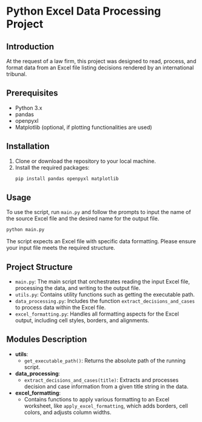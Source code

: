 
# Python Excel Data Processing Project

## Introduction
At the request of a law firm, this project was designed to read, process, and format data from an Excel file listing decisions rendered by an international tribunal.

## Prerequisites
- Python 3.x
- pandas
- openpyxl
- Matplotlib (optional, if plotting functionalities are used)

## Installation
1. Clone or download the repository to your local machine.
2. Install the required packages:
   ```bash
   pip install pandas openpyxl matplotlib
   ```

## Usage
To use the script, run `main.py` and follow the prompts to input the name of the source Excel file and the desired name for the output file.

```bash
python main.py
```

The script expects an Excel file with specific data formatting. Please ensure your input file meets the required structure.

## Project Structure
- `main.py`: The main script that orchestrates reading the input Excel file, processing the data, and writing to the output file.
- `utils.py`: Contains utility functions such as getting the executable path.
- `data_processing.py`: Includes the function `extract_decisions_and_cases` to process data within the Excel file.
- `excel_formatting.py`: Handles all formatting aspects for the Excel output, including cell styles, borders, and alignments.

## Modules Description
- **utils**: 
  - `get_executable_path()`: Returns the absolute path of the running script.
- **data_processing**: 
  - `extract_decisions_and_cases(title)`: Extracts and processes decision and case information from a given title string in the data.
- **excel_formatting**: 
  - Contains functions to apply various formatting to an Excel worksheet, like `apply_excel_formatting`, which adds borders, cell colors, and adjusts column widths.
```
